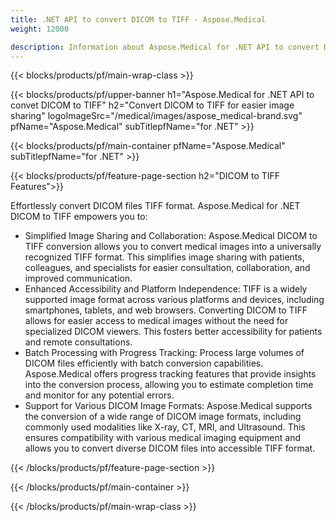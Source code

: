 ```yaml
---
title: .NET API to convert DICOM to TIFF - Aspose.Medical
weight: 12000

description: Information about Aspose.Medical for .NET API to convert DICOM to TIFF
---
```


{{< blocks/products/pf/main-wrap-class >}}

{{< blocks/products/pf/upper-banner h1="Aspose.Medical for .NET API to convet DICOM to TIFF" h2="Convert DICOM to TIFF for easier image sharing" logoImageSrc="/medical/images/aspose_medical-brand.svg" pfName="Aspose.Medical" subTitlepfName="for .NET" >}}

{{< blocks/products/pf/main-container pfName="Aspose.Medical" subTitlepfName="for .NET" >}}

{{< blocks/products/pf/feature-page-section h2="DICOM to TIFF Features">}}

<p>Effortlessly convert DICOM files TIFF format. Aspose.Medical for .NET DICOM to TIFF empowers you to:</p>

<ul>
<li>Simplified Image Sharing and Collaboration: Aspose.Medical DICOM to TIFF conversion allows you to convert medical images into a universally recognized TIFF format. This simplifies image sharing with patients, colleagues, and specialists for easier consultation, collaboration, and improved communication.</li>
<li>Enhanced Accessibility and Platform Independence: TIFF is a widely supported image format across various platforms and devices, including smartphones, tablets, and web browsers. Converting DICOM to TIFF allows for easier access to medical images without the need for specialized DICOM viewers. This fosters better accessibility for patients and remote consultations.</li>
<li>Batch Processing with Progress Tracking: Process large volumes of DICOM files efficiently with batch conversion capabilities. Aspose.Medical offers progress tracking features that provide insights into the conversion process, allowing you to estimate completion time and monitor for any potential errors.</li>
<li>Support for Various DICOM Image Formats: Aspose.Medical supports the conversion of a wide range of DICOM image formats, including commonly used modalities like X-ray, CT, MRI, and Ultrasound. This ensures compatibility with various medical imaging equipment and allows you to convert diverse DICOM files into accessible TIFF format.</li>
</ul>

{{< /blocks/products/pf/feature-page-section >}}

{{< /blocks/products/pf/main-container >}}

{{< /blocks/products/pf/main-wrap-class >}}